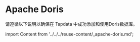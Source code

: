 # Apache Doris

请遵循以下说明以确保在 Tapdata 中成功添加和使用Doris数据库。

import Content from '../../../reuse-content/_apache-doris.md';

<Content />
